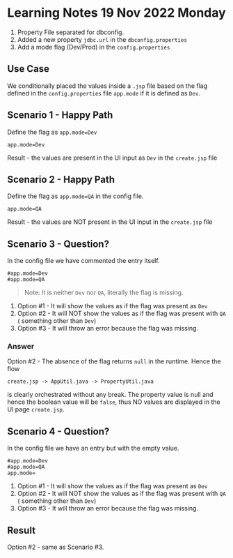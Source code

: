 # Learning Notes 19 Nov 2022 Monday

1. Property File separated for dbconfig.
2. Added a new property `jdbc.url` in the `dbconfig.properties`
3. Add a mode flag (Dev/Prod) in the `config.properties`

## Use Case

We conditionally placed the values inside a `.jsp` file based on the flag defined in the `config.properties` file `app.mode` if it is defined as `Dev`.

## Scenario 1 - Happy Path

Define the flag as `app.mode=Dev`

```properties
app.mode=Dev
```

Result - the values are present in the UI input as `Dev` in the `create.jsp` file

## Scenario 2 - Happy Path

Define the flag as `app.mode=QA` in the config file.

```properties
app.mode=QA
```

Result - the values are NOT present in the UI input in the `create.jsp` file

## Scenario 3 - Question?

In the config file we have commented the entry itself.

```properties
#app.mode=Dev
#app.mode=QA
```
> Note: It is neither `Dev` nor `QA`, literally the flag is missing.

1. Option #1 - It will show the values as if the flag was present as `Dev`
2. Option #2 - It will NOT show the values as if the flag was present with `QA` ( something other than `Dev`)
3. Option #3 - It will throw an error because the flag was missing.

### Answer

Option #2 - The absence of the flag returns `null` in the runtime. Hence the flow

```
create.jsp -> AppUtil.java -> PropertyUtil.java
```

is clearly orchestrated without any break. The property value is null and hence the boolean value will be `false`, thus NO values are displayed in the UI page `create.jsp`.

## Scenario 4 - Question?

In the config file we have an entry but with the empty value.

```properties
#app.mode=Dev
#app.mode=QA
app.mode=
```

1. Option #1 - It will show the values as if the flag was present as `Dev`
2. Option #2 - It will NOT show the values as if the flag was present with `QA` ( something other than `Dev`)
3. Option #3 - It will throw an error because the flag was missing.

## Result

Option #2 - same as Scenario #3.
